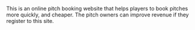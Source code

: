 This is an online pitch booking website that helps players to book pitches more quickly, and cheaper. The pitch owners can improve revenue if they register to this site.